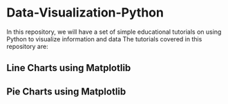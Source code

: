 # Data-Visualization-Python

In this repository, we will have a set of simple educational tutorials on using Python to visualize information and data
The tutorials covered in this repository are:
## Line Charts using Matplotlib
## Pie Charts using Matplotlib
